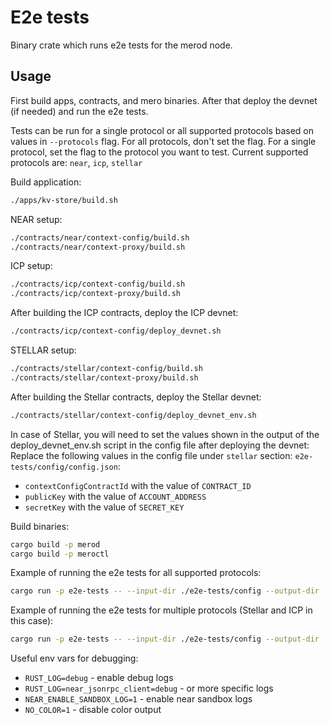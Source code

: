 # E2e tests

Binary crate which runs e2e tests for the merod node.

## Usage

First build apps, contracts, and mero binaries. After that deploy the devnet (if
needed) and run the e2e tests.

Tests can be run for a single protocol or all supported protocols based on
values in `--protocols` flag. For all protocols, don't set the flag. For a
single protocol, set the flag to the protocol you want to test. Current
supported protocols are: `near`, `icp`, `stellar`

Build application:

```bash
./apps/kv-store/build.sh
```

NEAR setup:

```bash
./contracts/near/context-config/build.sh
./contracts/near/context-proxy/build.sh
```

ICP setup:

```bash
./contracts/icp/context-config/build.sh
./contracts/icp/context-proxy/build.sh
```

After building the ICP contracts, deploy the ICP devnet:

```bash
./contracts/icp/context-config/deploy_devnet.sh
```

STELLAR setup:

```bash
./contracts/stellar/context-config/build.sh
./contracts/stellar/context-proxy/build.sh
```

After building the Stellar contracts, deploy the Stellar devnet:

```bash
./contracts/stellar/context-config/deploy_devnet_env.sh
```

In case of Stellar, you will need to set the values shown in the output of the
deploy_devnet_env.sh script in the config file after deploying the devnet:
Replace the following values in the config file under `stellar` section:
`e2e-tests/config/config.json`:

- `contextConfigContractId` with the value of `CONTRACT_ID`
- `publicKey` with the value of `ACCOUNT_ADDRESS`
- `secretKey` with the value of `SECRET_KEY`

Build binaries:

```bash
cargo build -p merod
cargo build -p meroctl
```

Example of running the e2e tests for all supported protocols:

```bash
cargo run -p e2e-tests -- --input-dir ./e2e-tests/config --output-dir ./e2e-tests/corpus --merod-binary ./target/debug/merod --meroctl-binary ./target/debug/meroctl
```

Example of running the e2e tests for multiple protocols (Stellar and ICP in this
case):

```bash
cargo run -p e2e-tests -- --input-dir ./e2e-tests/config --output-dir ./e2e-tests/corpus --merod-binary ./target/debug/merod --meroctl-binary ./target/debug/meroctl --protocols stellar icp
```

Useful env vars for debugging:

- `RUST_LOG=debug` - enable debug logs
- `RUST_LOG=near_jsonrpc_client=debug` - or more specific logs
- `NEAR_ENABLE_SANDBOX_LOG=1` - enable near sandbox logs
- `NO_COLOR=1` - disable color output
